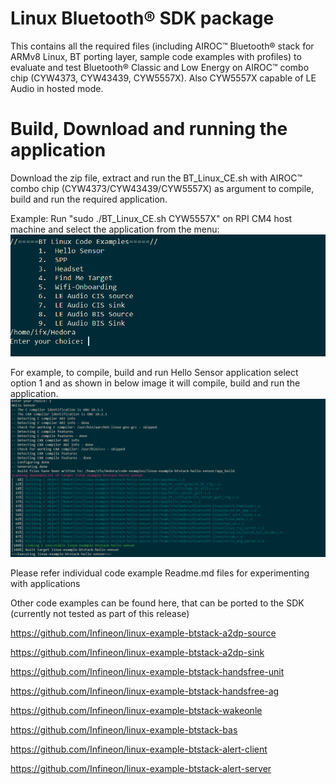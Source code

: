 # Linux Bluetooth® SDK package 

This contains all the required files (including AIROC™ Bluetooth® stack for ARMv8 Linux, BT porting layer, sample code examples with profiles) to evaluate and test Bluetooth® Classic and Low Energy on AIROC™ combo chip (CYW4373, CYW43439, CYW5557X).
Also CYW5557X capable of LE Audio in hosted mode.

# Build, Download and running the application
Download the zip file, extract and run the BT_Linux_CE.sh with AIROC™ combo chip (CYW4373/CYW43439/CYW5557X) as argument to compile, build and run the required application.

Example:
Run "sudo ./BT_Linux_CE.sh CYW5557X" on RPI CM4 host machine and select the application from the menu:
![](images/menu.png)

For example, to compile, build and run Hello Sensor application select option 1 and as shown in below image it will compile, build and run the application.
![](images/code_build.png)

Please refer individual code example Readme.md  files for experimenting with applications
	
Other code examples can be found here, that can be ported to the SDK (currently not tested as part of this release)

https://github.com/Infineon/linux-example-btstack-a2dp-source

https://github.com/Infineon/linux-example-btstack-a2dp-sink

https://github.com/Infineon/linux-example-btstack-handsfree-unit

https://github.com/Infineon/linux-example-btstack-handsfree-ag

https://github.com/Infineon/linux-example-btstack-wakeonle

https://github.com/Infineon/linux-example-btstack-bas

https://github.com/Infineon/linux-example-btstack-alert-client

https://github.com/Infineon/linux-example-btstack-alert-server
